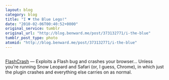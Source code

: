 ```yaml
---
layout: blog
category: blog
title: "I ♥ the Blue Lego!"
date: "2010-02-06T00:40:52+0000"
original_service: tumblr
original_url: "http://blog.benward.me/post/373132771/i-the-blue"
tumblr_post_type: photo
atomid: "http://blog.benward.me/post/373132771/i-the-blue"
---
```

<figure class="photo">
  <img src="http://benward.me/res/tumblr/media/373132771/0.jpg" alt="">
</figure>

[FlashCrash](http://flashcrash.dempsky.org/) — Exploits a Flash bug and crashes your browser… Unless you're running Snow Leopard and Safari (or, I guess, Chrome), in which just the plugin crashes and everything else carries on as normal.
